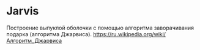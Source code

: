 # Jarvis
Построение выпуклой оболочки с помощью алгоритма заворачивания подарка (алгоритма Джарвиса). 
https://ru.wikipedia.org/wiki/Алгоритм_Джарвиса

